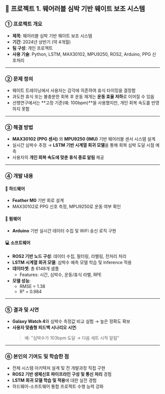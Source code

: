 ## 📌 프로젝트 1. 웨어러블 심박 기반 웨이트 보조 시스템

### ① 프로젝트 개요
- **제목**: 웨어러블 심박 기반 웨이트 보조 시스템  
- **기간**: 2024년 상반기 (약 4개월)  
- **팀 구성**: 개인 프로젝트  
- **사용 기술**: Python, LSTM, MAX30102, MPU9250, ROS2, Arduino, PPG 신호처리  

---

### ② 문제 정의
- 웨이트 트레이닝에서 사용자는 감각에 의존하여 휴식 타이밍을 결정함  
- 과도한 휴식 또는 불충분한 회복 후 운동 재개는 **운동 효율 저하**로 이어질 수 있음  
- 선행연구에서는 **고정 기준(예: 100bpm)**을 사용했지만, 개인 회복 속도를 반영하지 못함  

---

### ③ 해결 방법
- **MAX30102 (PPG 센서)** 와 **MPU9250 (IMU)** 기반 웨어러블 센서 시스템 설계  
- 실시간 심박수 추정 → **LSTM 기반 시계열 회귀 모델**을 통해 회복 심박 도달 시점 예측  
- 사용자의 **개인 회복 속도에 맞춘 휴식 종료 알림** 제공  

---

### ④ 개발 내용
#### 🔧 하드웨어
- **Feather M0** 기반 회로 설계  
- MAX30102로 PPG 신호 측정, MPU9250로 운동 여부 확인  

#### 🔌 펌웨어
- **Arduino** 기반 실시간 데이터 수집 및 WiFi 송신 로직 구현  

#### 💻 소프트웨어
- **ROS2 기반 노드 구성**: 데이터 수집, 필터링, 라벨링, 전처리 처리  
- **LSTM 시계열 회귀 모델**: 심박수 예측 모델 학습 및 Inference 적용  
- **데이터셋**: 총 6148개 샘플  
  - Features: 시간, 심박수, 운동/휴식 라벨, RPE  
- **모델 성능**:  
  - RMSE = 1.38  
  - R² = 0.984  

---

### ⑤ 결과 및 시연
- **Galaxy Watch 4**와 심박수 측정값 비교 실험 → 높은 정확도 확보  
- **사용자 맞춤형 피드백 시나리오 시연**:  
  > 예: "심박수가 103bpm 도달 → 다음 세트 시작 알림"  

---

### ⑥ 본인의 기여도 및 학습한 점
- 전체 시스템 아키텍처 설계 및 전 개발과정 직접 구현  
- **ROS2 기반 생체신호 파이프라인 구성 및 통신 처리** 경험  
- **LSTM 회귀 모델 학습 및 적용**에 대한 실전 경험  
- 하드웨어-소프트웨어 통합 프로젝트 수행 능력 강화  
